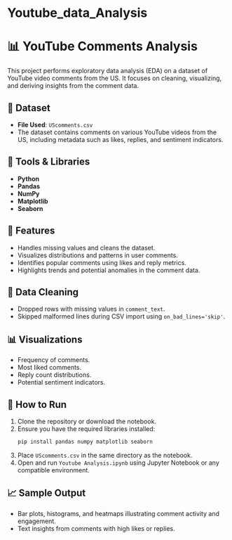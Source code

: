 # Youtube_data_Analysis

# 📊 YouTube Comments Analysis

This project performs exploratory data analysis (EDA) on a dataset of YouTube video comments from the US. It focuses on cleaning, visualizing, and deriving insights from the comment data.

## 📁 Dataset

- **File Used**: `UScomments.csv`
- The dataset contains comments on various YouTube videos from the US, including metadata such as likes, replies, and sentiment indicators.

## 🔧 Tools & Libraries

- **Python**
- **Pandas**
- **NumPy**
- **Matplotlib**
- **Seaborn**

## 🚀 Features

- Handles missing values and cleans the dataset.
- Visualizes distributions and patterns in user comments.
- Identifies popular comments using likes and reply metrics.
- Highlights trends and potential anomalies in the comment data.

## 🧹 Data Cleaning

- Dropped rows with missing values in `comment_text`.
- Skipped malformed lines during CSV import using `on_bad_lines='skip'`.

## 📊 Visualizations

- Frequency of comments.
- Most liked comments.
- Reply count distributions.
- Potential sentiment indicators.

## 📌 How to Run

1. Clone the repository or download the notebook.
2. Ensure you have the required libraries installed:
   ```bash
   pip install pandas numpy matplotlib seaborn
   ```
3. Place `UScomments.csv` in the same directory as the notebook.
4. Open and run `Youtube Analysis.ipynb` using Jupyter Notebook or any compatible environment.

## 📈 Sample Output

- Bar plots, histograms, and heatmaps illustrating comment activity and engagement.
- Text insights from comments with high likes or replies.
